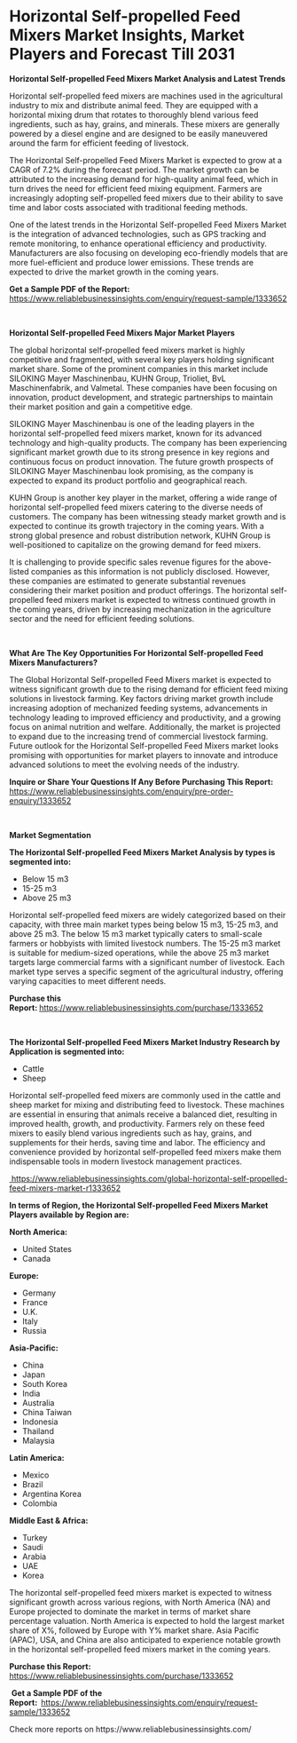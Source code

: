 <p><h1>Horizontal Self-propelled Feed Mixers Market Insights, Market Players and Forecast Till 2031</h1></p><p><strong>Horizontal Self-propelled Feed Mixers Market Analysis and Latest Trends</strong></p>
<p><p>Horizontal self-propelled feed mixers are machines used in the agricultural industry to mix and distribute animal feed. They are equipped with a horizontal mixing drum that rotates to thoroughly blend various feed ingredients, such as hay, grains, and minerals. These mixers are generally powered by a diesel engine and are designed to be easily maneuvered around the farm for efficient feeding of livestock.</p><p>The Horizontal Self-propelled Feed Mixers Market is expected to grow at a CAGR of 7.2% during the forecast period. The market growth can be attributed to the increasing demand for high-quality animal feed, which in turn drives the need for efficient feed mixing equipment. Farmers are increasingly adopting self-propelled feed mixers due to their ability to save time and labor costs associated with traditional feeding methods.</p><p>One of the latest trends in the Horizontal Self-propelled Feed Mixers Market is the integration of advanced technologies, such as GPS tracking and remote monitoring, to enhance operational efficiency and productivity. Manufacturers are also focusing on developing eco-friendly models that are more fuel-efficient and produce lower emissions. These trends are expected to drive the market growth in the coming years.</p></p>
<p><strong>Get a Sample PDF of the Report:&nbsp;</strong> <a href="https://www.reliablebusinessinsights.com/enquiry/request-sample/1333652">https://www.reliablebusinessinsights.com/enquiry/request-sample/1333652</a></p>
<p>&nbsp;</p>
<p><strong>Horizontal Self-propelled Feed Mixers Major Market Players</strong></p>
<p><p>The global horizontal self-propelled feed mixers market is highly competitive and fragmented, with several key players holding significant market share. Some of the prominent companies in this market include SILOKING Mayer Maschinenbau, KUHN Group, Trioliet, BvL Maschinenfabrik, and Valmetal. These companies have been focusing on innovation, product development, and strategic partnerships to maintain their market position and gain a competitive edge.</p><p>SILOKING Mayer Maschinenbau is one of the leading players in the horizontal self-propelled feed mixers market, known for its advanced technology and high-quality products. The company has been experiencing significant market growth due to its strong presence in key regions and continuous focus on product innovation. The future growth prospects of SILOKING Mayer Maschinenbau look promising, as the company is expected to expand its product portfolio and geographical reach.</p><p>KUHN Group is another key player in the market, offering a wide range of horizontal self-propelled feed mixers catering to the diverse needs of customers. The company has been witnessing steady market growth and is expected to continue its growth trajectory in the coming years. With a strong global presence and robust distribution network, KUHN Group is well-positioned to capitalize on the growing demand for feed mixers.</p><p>It is challenging to provide specific sales revenue figures for the above-listed companies as this information is not publicly disclosed. However, these companies are estimated to generate substantial revenues considering their market position and product offerings. The horizontal self-propelled feed mixers market is expected to witness continued growth in the coming years, driven by increasing mechanization in the agriculture sector and the need for efficient feeding solutions.</p></p>
<p>&nbsp;</p>
<p><strong>What Are The Key Opportunities For Horizontal Self-propelled Feed Mixers Manufacturers?</strong></p>
<p><p>The Global Horizontal Self-propelled Feed Mixers market is expected to witness significant growth due to the rising demand for efficient feed mixing solutions in livestock farming. Key factors driving market growth include increasing adoption of mechanized feeding systems, advancements in technology leading to improved efficiency and productivity, and a growing focus on animal nutrition and welfare. Additionally, the market is projected to expand due to the increasing trend of commercial livestock farming. Future outlook for the Horizontal Self-propelled Feed Mixers market looks promising with opportunities for market players to innovate and introduce advanced solutions to meet the evolving needs of the industry.</p></p>
<p><strong>Inquire or Share Your Questions If Any Before Purchasing This Report:</strong> <a href="https://www.reliablebusinessinsights.com/enquiry/pre-order-enquiry/1333652">https://www.reliablebusinessinsights.com/enquiry/pre-order-enquiry/1333652</a></p>
<p>&nbsp;</p>
<p><strong>Market Segmentation</strong></p>
<p><strong>The Horizontal Self-propelled Feed Mixers Market Analysis by types is segmented into:</strong></p>
<p><ul><li>Below 15 m3</li><li>15-25 m3</li><li>Above 25 m3</li></ul></p>
<p><p>Horizontal self-propelled feed mixers are widely categorized based on their capacity, with three main market types being below 15 m3, 15-25 m3, and above 25 m3. The below 15 m3 market typically caters to small-scale farmers or hobbyists with limited livestock numbers. The 15-25 m3 market is suitable for medium-sized operations, while the above 25 m3 market targets large commercial farms with a significant number of livestock. Each market type serves a specific segment of the agricultural industry, offering varying capacities to meet different needs.</p></p>
<p><strong>Purchase this Report:&nbsp;</strong><a href="https://www.reliablebusinessinsights.com/purchase/1333652">https://www.reliablebusinessinsights.com/purchase/1333652</a></p>
<p>&nbsp;</p>
<p><strong>The Horizontal Self-propelled Feed Mixers Market Industry Research by Application is segmented into:</strong></p>
<p><ul><li>Cattle</li><li>Sheep</li></ul></p>
<p><p>Horizontal self-propelled feed mixers are commonly used in the cattle and sheep market for mixing and distributing feed to livestock. These machines are essential in ensuring that animals receive a balanced diet, resulting in improved health, growth, and productivity. Farmers rely on these feed mixers to easily blend various ingredients such as hay, grains, and supplements for their herds, saving time and labor. The efficiency and convenience provided by horizontal self-propelled feed mixers make them indispensable tools in modern livestock management practices.</p></p>
<p><a href="https://www.reliablebusinessinsights.com/global-horizontal-self-propelled-feed-mixers-market-r1333652">&nbsp;https://www.reliablebusinessinsights.com/global-horizontal-self-propelled-feed-mixers-market-r1333652</a></p>
<p><strong>In terms of Region, the Horizontal Self-propelled Feed Mixers Market Players available by Region are:</strong></p>
<p>
    <p> <strong> North America: </strong>
        <ul>
            <li>United States</li>
            <li>Canada</li>
        </ul>
        </p> 
    <p> <strong> Europe: </strong>
        <ul>
            <li>Germany</li>
            <li>France</li>
            <li>U.K.</li>
            <li>Italy</li>
            <li>Russia</li>
        </ul>
        </p> 
    <p> <strong> Asia-Pacific: </strong>
        <ul>
            <li>China</li>
            <li>Japan</li>
            <li>South Korea</li>
            <li>India</li>
            <li>Australia</li>
            <li>China Taiwan</li>
            <li>Indonesia</li>
            <li>Thailand</li>
            <li>Malaysia</li>
        </ul>
        </p> 
    <p> <strong> Latin America: </strong>
        <ul>
            <li>Mexico</li>
            <li>Brazil</li>
            <li>Argentina Korea</li>
            <li>Colombia</li>
        </ul>
        </p> 
    <p> <strong> Middle East & Africa: </strong>
        <ul>
            <li>Turkey</li>
            <li>Saudi</li>
            <li>Arabia</li>
            <li>UAE</li>
            <li>Korea</li>
        </ul>
    </p>
    </p>
<p><p>The horizontal self-propelled feed mixers market is expected to witness significant growth across various regions, with North America (NA) and Europe projected to dominate the market in terms of market share percentage valuation. North America is expected to hold the largest market share of X%, followed by Europe with Y% market share. Asia Pacific (APAC), USA, and China are also anticipated to experience notable growth in the horizontal self-propelled feed mixers market in the coming years.</p></p>
<p><strong>Purchase this Report: </strong><a href="https://www.reliablebusinessinsights.com/purchase/1333652">https://www.reliablebusinessinsights.com/purchase/1333652</a></p>
<p>&nbsp;<strong>Get a Sample PDF of the Report:&nbsp;&nbsp;</strong><a href="https://www.reliablebusinessinsights.com/enquiry/request-sample/1333652">https://www.reliablebusinessinsights.com/enquiry/request-sample/1333652</a></p>
<p><strong></strong></p>
<p>Check more reports on https://www.reliablebusinessinsights.com/</p>